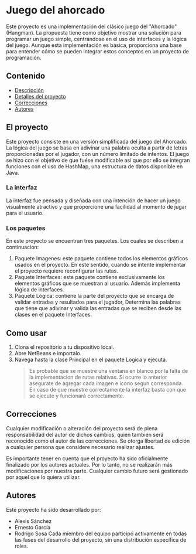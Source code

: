 # Juego del ahorcado
Este proyecto es una implementación del clásico juego del "Ahorcado" (Hangman). La propuesta tiene como objetivo mostrar una solución para programar un 
juego simple, centrándose en el uso de interfaces y la lógica del juego. Aunque esta implementación es básica, proporciona una base para entender 
cómo se pueden integrar estos conceptos en un proyecto de programación.

## Contenido
- [Descripción](#juego-del-ahorcado)
- [Detalles del proyecto](#el-proyecto)
- [Correcciones](#correcciones)
- [Autores](#autores)

## El proyecto
Este proyecto consiste en una versión simplificada del juego del Ahorcado. La lógica del juego se basa en adivinar una palabra oculta a partir de letras 
proporcionadas por el jugador, con un número limitado de intentos. El juego se hizo con el objetivo de que fuése modificable así que por ello se integran funciones
con el uso de HashMap, una estructura de datos disponible en Java.

### La interfaz
La interfaz fue pensada y diseñada con una intención de hacer un juego visualmente atractivo y que proporcione una facilidad al momento de jugar para el usuario.

### Los paquetes
En este proyecto se encuentran tres paquetes. Los cuales se describen a continuacion:
1. Paquete Imagenes: este paquete contiene todos los elementos gráficos usados en el proyecto. En este sentido, cuando se intente implementar el proyecto requiere reconfigurar las rutas.
2. Paquete Interfaces: este paquete contiene exclusivamente los elementos gráficos que se muestran al usuario. Además implementa lógica de interfaces.
3. Paquete Lógica: contiene la parte del proyecto que se encarga de validar entradas y resultados para el jugador, Determina las palabras que tiene que adivinar y valida las entradas que se reciben desde las clases en el paquete Interfaces.

## Como usar
1. Clona el repositorio a tu dispositivo local.
2. Abre NetBeans e importalo.
3. Navega hasta la clase Principal en el paquete Logica y ejecuta.
   > Es probable que se muestre una ventana en blanco por la falta de la implementacion de rutas relativas. Si ocurre lo anterior asegurate de agregar cada imagen e icono segun corresponda.
   > En caso de que muestre correctamente la interfaz basta con que se ejecute y funcionará correctamente.

## Correcciones
Cualquier modificación o alteración del proyecto será de plena responsabilidad del autor de dichos cambios, quien también será reconocido como 
el autor de las correcciones. Se otorga libertad de edición a cualquier persona que considere necesario realizar ajustes.

Es importante tener en cuenta que el proyecto ha sido oficialmente finalizado por los autores actuales. Por lo tanto, no se realizarán más modificaciones 
por nuestra parte. Cualquier cambio futuro será gestionado por aquel que lo quiera utilizar.

## Autores
Este proyecto ha sido desarrollado por:
- Alexis Sánchez
- Ernesto García
- Rodrigo Sosa
Cada miembro del equipo participó activamente en todas las fases del desarrollo del proyecto, sin una distribución específica de roles.

